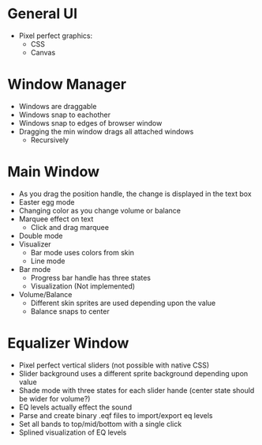 # General UI

* Pixel perfect graphics:
    * CSS
    * Canvas

# Window Manager

* Windows are draggable
* Windows snap to eachother
* Windows snap to edges of browser window
* Dragging the min window drags all attached windows
    * Recursively

# Main Window

* As you drag the position handle, the change is displayed in the text box
* Easter egg mode
* Changing color as you change volume or balance
* Marquee effect on text
    * Click and drag marquee
* Double mode
* Visualizer
    * Bar mode uses colors from skin
    * Line mode
* Bar mode
    * Progress bar handle has three states
    * Visualization (Not implemented)
* Volume/Balance
    * Different skin sprites are used depending upon the value
    * Balance snaps to center

# Equalizer Window

* Pixel perfect vertical sliders (not possible with native CSS)
* Slider background uses a different sprite background depending upon value
* Shade mode with three states for each slider hande (center state should be wider for volume?)
* EQ levels actually effect the sound
* Parse and create binary .eqf files to import/export eq levels
* Set all bands to top/mid/bottom with a single click
* Splined visualization of EQ levels
